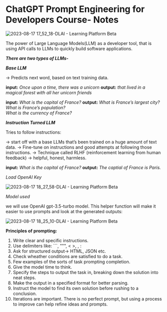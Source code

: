 # ChatGPT Prompt Engineering for Developers Course- Notes

![2023-08-17 17_52_18-DLAI - Learning Platform Beta](https://github.com/Priyansh-jsk/ChatGPT_PE_LLM/assets/58244081/2ac1e47b-b105-441d-818d-c3455a2ccef9)

The power of Large Language Models(LLM) as a developer tool, that is using API calls to LLMs to quickly build software applications.

**_There are two types of LLMs-_**

_**Base LLM**_

-> Predicts next word, based on text training data.

**input:** _Once upon a time, there was a unicorn_
**output:** _that lived in a magical forest with all her unicorn friends_

**input:** _What is the capital of France?_ 
**output:** 
_What is France’s largest city?_  
_What is France’s population?_  
_What is the currency of France?_

_**Instruction Turned LLM**_

Tries to follow instructions: 

-> start off with a base LLMs that’s been trained on a huge amount of text data.
-> Fine-tune on instructions and good attempts at following those instructions.
-> Technique called RLHF (reinforcement learning from human feedback)
-> helpful, honest, harmless.

**input:** _What is the capital of France?_
**output:** _The captial of France is Paris._


_Load OpenAI Key_

![2023-08-17 18_27_58-DLAI - Learning Platform Beta](https://github.com/Priyansh-jsk/ChatGPT_PE_LLM/assets/58244081/82e356b5-73d2-4d43-9bff-f8f3ccf8d769)


_Model used_

we will use OpenAI gpt-3.5-turbo model. This helper function will make it easier to use prompts and look at the generated outputs:

![2023-08-17 18_25_10-DLAI - Learning Platform Beta](https://github.com/Priyansh-jsk/ChatGPT_PE_LLM/assets/58244081/514b7825-1e99-4dd2-8594-a621cdee28b5)


**Principles of prompting:**

1. Write clear and specific instructions.
2. Use delimiters like: ```, """, < >, <tag> </tag>, : 
3. Ask for structured output-> HTML, JSON etc.
4. Check wheather conditions are satisfied to do a task.
5. Few examples of the sorts of task prompting completion.
6. Give the model time to think.
7. Specify the steps to output the task in, breaking down the solution into neat steps.
8. Make the output in a specified format for better parsing.
9. Instruct the model to find its own solution before rushing to a conclusion.
10. Iterations are important. There is no perfect prompt, but using a process to improve can help refine ideas and prompts.
